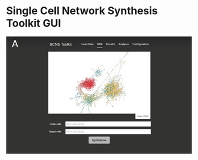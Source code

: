 # Single Cell Network Synthesis Toolkit GUI
![Image of tool](https://raw.githubusercontent.com/swoodhouse/SCNS-GUI/master/1a.png)

